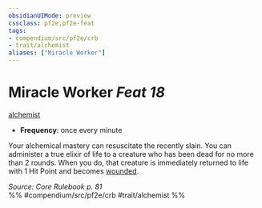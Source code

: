 ```yaml
---
obsidianUIMode: preview
cssclass: pf2e,pf2e-feat
tags:
- compendium/src/pf2e/crb
- trait/alchemist
aliases: ["Miracle Worker"]
---
```

# Miracle Worker  *Feat 18*  
[alchemist](../../rules/traits/alchemist.md)  

- **Frequency**: once every minute

Your alchemical mastery can resuscitate the recently slain. You can administer a true elixir of life to a creature who has been dead for no more than 2 rounds. When you do, that creature is immediately returned to life with 1 Hit Point and becomes [wounded](../../rules/conditions.md#Wounded).

*Source: Core Rulebook p. 81*  
%% #compendium/src/pf2e/crb #trait/alchemist %%